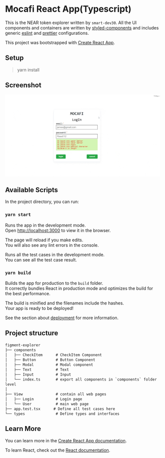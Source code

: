 # Mocafi React App(Typescript)

This is the NEAR token explorer written by `smart-dev30`.
All the UI components and containers are written by [styled-components](https://styled-components.com/) and includes generic [eslint](https://eslint.org/) and [prettier](https://prettier.io/) configurations.

This project was bootstrapped with [Create React App](https://github.com/facebook/create-react-app).

## Setup
  > yarn install

## Screenshot
![Screenshot](screenshot.gif)

## Available Scripts

In the project directory, you can run:

### `yarn start`

Runs the app in the development mode.\
Open [http://localhost:3000](http://localhost:3000) to view it in the browser.

The page will reload if you make edits.\
You will also see any lint errors in the console.

Runs all the test cases in the development mode.\
You can see all the test case result.
### `yarn build`

Builds the app for production to the `build` folder.\
It correctly bundles React in production mode and optimizes the build for the best performance.

The build is minified and the filenames include the hashes.\
Your app is ready to be deployed!

See the section about [deployment](https://facebook.github.io/create-react-app/docs/deployment) for more information.

## Project structure

```
figment-explorer
├── components
│   ├── CheckItem      # CheckItem Component
│   ├── Button         # Button Component
│   ├── Modal          # Modal component
│   ├── Text           # Text
│   ├── Input          # Input
│   └── index.ts       # export all components in `components` folder level
│
├── View               # contain all web pages
│   ├── Login          # Login page
│   └── User           # main web page
├── app.test.tsx      # Define all test cases here
└── types              # Define types and interfaces
```
## Learn More

You can learn more in the [Create React App documentation](https://facebook.github.io/create-react-app/docs/getting-started).

To learn React, check out the [React documentation](https://reactjs.org/).
